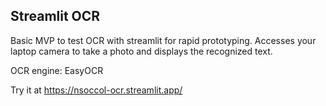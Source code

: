 ## Streamlit OCR

Basic MVP to test OCR with streamlit for rapid prototyping. Accesses your laptop camera to take a photo and displays the recognized text.

OCR engine: EasyOCR

Try it at https://nsoccol-ocr.streamlit.app/
